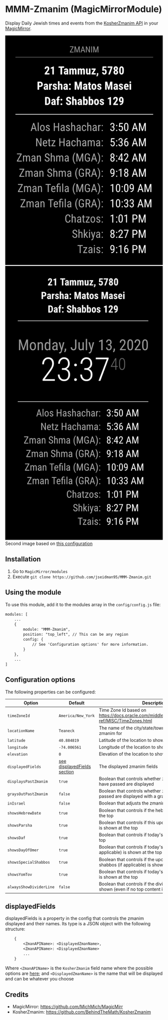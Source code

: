 # MMM-Zmanim (MagicMirrorModule)
Display Daily Jewish times and events from the [KosherZmanim API](https://github.com/KosherJava/zmanim) in your [MagicMirror](https://github.com/MichMich/MagicMirror).

![Screenshot](screenshot.png)
![Alternate Screenshot](alternateScreenshot.png)
Second image based on [this configuration](https://github.com/jseidman95/MMM-Zmanim/blob/master/ClockWrappingExampleConfiguration.md)

## Installation
1. Go to `MagicMirror/modules`
2. Execute `git clone https://github.com/jseidman95/MMM-Zmanim.git`

## Using the module
To use this module, add it to the modules array in the `config/config.js` file:
```
modules: [
    ...
    {
        module: "MMM-Zmanim",
        position: "top_left", // This can be any region
        config: {
            // See 'Configuration options' for more information.
        }
    },
    ...
]
```

## Configuration options
The following properties can be configured:

| Option                  | Default            | Description
| -----------------       | ------------------ | ----------- 
| `timeZoneId`            | `America/New_York` | Time Zone Id based on https://docs.oracle.com/middleware/12212/wcs/tag-ref/MISC/TimeZones.html
| `locationName`          | `Teaneck`          | The name of the city/state/town etc. to show the zmanim for
| `latitude`              | `40.884819`        | Latitude of the location to show the zmanim for
| `longitude`             | `-74.006561`       | Longitude of the location to show the zmanim for
| `elevation`             | `0`                | Elevation of the location to show the zmanim for
| `displayedFields`       | [see displayedFields section](https://github.com/jseidman95/Zmanim#displayedfields-summary) | The displayed zmanim fields
| `displaysPastZmanim`    | `true`             | Boolean that controls whether zmanim times that have passed are displayed
| `graysOutPastZmanim`    | `false`            | Boolean that controls whether zmanim that have passed are displayed with a grayed out UI
| `inIsrael`              | `false`            | Boolean that adjusts the zmanim for Israel or not
| `showsHebrewDate`       | `true`             | Boolean that controls if the hebrew date is shown at the top
| `showsParsha`           | `true`             | Boolean that controls if this upcoming weeks parsha is shown at the top
| `showsDaf`              | `true`             | Boolean that controls if today's daf is shown at the top
| `showsDayOfOmer`        | `true`             | Boolean that controls if today's omer count (if applicable) is shown at the top
| `showsSpecialShabbos`   | `true`             | Boolean that controls if the upcoming special shabbos (if applicable) is shown at the top
| `showsYomTov`           | `true`             | Boolean that controls if today's yom tov (if applicable) is shown at the top
| `alwaysShowDividerLine` | `false`            | Boolean that controls if the divider line is always shown (even if no top content is shown)

## displayedFields
displayedFields is a property in the config that controls the zmanim displayed and their names.  Its type is a JSON object with the 
following structure:
```
    {
        <ZmanAPIName>: <DisplayedZmanName>,
        <ZmanAPIName>: <DisplayedZmanName>
        ...
    }
```
Where `<ZmanAPIName>` is the `KosherZmanim` field name where the possible options are [here](https://github.com/jseidman95/Zmanim/blob/master/ComplexZmanimFields.txt);
and `<DisplayedZmanName>` is the name that will be displayed and can be whatever you choose

## Credits
- MagicMirror: https://github.com/MichMich/MagicMirr
- KosherZmanim: https://github.com/BehindTheMath/KosherZmanim
